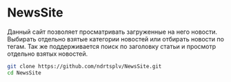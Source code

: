 # NewsSite

Данный сайт позволяет просматривать загруженные на него новости. Выбирать отдельно взятые категории новостей или отбирать новости по тегам. Так же поддерживается поиск по заголовку статьи и просмотр отдельно взятых новостей. 


```bash
git clone https://github.com/ndrtsplv/NewsSite.git
cd NewsSite

